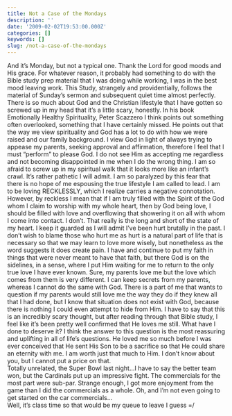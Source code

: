 ```yaml
---
title: Not a Case of the Mondays
description: ''
date: '2009-02-02T19:53:00.000Z'
categories: []
keywords: []
slug: /not-a-case-of-the-mondays
---
```

And it’s Monday, but not a typical one. Thank the Lord for good moods and His grace. For whatever reason, it probably had something to do with the Bible study prep material that I was doing while working, I was in the best mood leaving work. This Study, strangely and providentially, follows the material of Sunday’s sermon and subsequent quiet time almost perfectly.  
There is so much about God and the Christian lifestyle that I have gotten so screwed up in my head that it’s a little scary, honestly. In his book Emotionally Healthy Spirituality, Peter Scazzero I think points out something often overlooked, something that I have certainly missed. He points out that the way we view spirituality and God has a lot to do with how we were raised and our family background. I view God in light of always trying to appease my parents, seeking approval and affirmation, therefore I feel that I must “perform” to please God. I do not see Him as accepting me regardless and not becoming disappointed in me when I do the wrong thing. I am so afraid to screw up in my spiritual walk that it looks more like an infant’s crawl. It’s rather pathetic I will admit. I am so paralyzed by this fear that there is no hope of me espousing the true lifestyle I am called to lead. I am to be loving RECKLESSLY, which I realize carries a negative connotation. However, by reckless I mean that if I am truly filled with the Spirit of the God whom I claim to worship with my whole heart, then by God being love, I should be filled with love and overflowing that showering it on all with whom I come into contact. I don’t. That really is the long and short of the state of my heart. I keep it guarded as I will admit I’ve been hurt brutally in the past. I don’t wish to blame those who hurt me as hurt is a natural part of life that is necessary so that we may learn to love more wisely, but nonetheless as the word suggests it does create pain. I have and continue to put my faith in things that were never meant to have that faith, but there God is on the sidelines, in a sense, where I put Him waiting for me to return to the only true love I have ever known. Sure, my parents love me but the love which comes from them is very different. I can keep secrets from my parents, whereas I cannot do the same with God. There is a part of me that wants to question if my parents would still love me the way they do if they knew all that I had done, but I know that situation does not exist with God, because there is nothing I could even attempt to hide from Him. I have to say that this is an incredibly scary thought, but after reading through that Bible study, I feel like it’s been pretty well confirmed that He loves me still. What have I done to deserve it? I think the answer to this question is the most reassuring and uplifting in all of life’s questions. He loved me so much before I was ever conceived that He sent His Son to be a sacrifice so that He could share an eternity with me. I am worth just that much to Him. I don’t know about you, but I cannot put a price on that.  
Totally unrelated, the Super Bowl last night…I have to say the better team won, but the Cardinals put up an impressive fight. The commercials for the most part were sub-par. Strange enough, I got more enjoyment from the game than I did the commercials as a whole. Oh, and I’m not even going to get started on the car commercials…  
Well, it’s class time so that would be my queue to leave I guess =/
